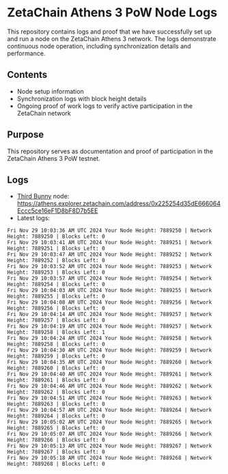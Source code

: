 # ZetaChain Athens 3 PoW Node Logs
This repository contains logs and proof that we have successfully set up and run a node on the ZetaChain Athens 3 network. The logs demonstrate continuous node operation, including synchronization details and performance.

## Contents
- Node setup information
- Synchronization logs with block height details
- Ongoing proof of work logs to verify active participation in the ZetaChain network

## Purpose
This repository serves as documentation and proof of participation in the ZetaChain Athens 3 PoW testnet.

## Logs

- [Third Bunny](https://thirdbunny.xyz/) node: https://athens.explorer.zetachain.com/address/0x225254d35dE666064Eccc5ce16eF1D8bF8D7b5EE
- Latest logs:
```
Fri Nov 29 10:03:36 AM UTC 2024 Your Node Height: 7889250 | Network Height: 7889250 | Blocks Left: 0
Fri Nov 29 10:03:41 AM UTC 2024 Your Node Height: 7889251 | Network Height: 7889251 | Blocks Left: 0
Fri Nov 29 10:03:47 AM UTC 2024 Your Node Height: 7889252 | Network Height: 7889252 | Blocks Left: 0
Fri Nov 29 10:03:52 AM UTC 2024 Your Node Height: 7889253 | Network Height: 7889253 | Blocks Left: 0
Fri Nov 29 10:03:57 AM UTC 2024 Your Node Height: 7889254 | Network Height: 7889254 | Blocks Left: 0
Fri Nov 29 10:04:03 AM UTC 2024 Your Node Height: 7889255 | Network Height: 7889255 | Blocks Left: 0
Fri Nov 29 10:04:08 AM UTC 2024 Your Node Height: 7889256 | Network Height: 7889256 | Blocks Left: 0
Fri Nov 29 10:04:14 AM UTC 2024 Your Node Height: 7889257 | Network Height: 7889257 | Blocks Left: 0
Fri Nov 29 10:04:19 AM UTC 2024 Your Node Height: 7889257 | Network Height: 7889258 | Blocks Left: 1
Fri Nov 29 10:04:24 AM UTC 2024 Your Node Height: 7889258 | Network Height: 7889258 | Blocks Left: 0
Fri Nov 29 10:04:30 AM UTC 2024 Your Node Height: 7889259 | Network Height: 7889259 | Blocks Left: 0
Fri Nov 29 10:04:35 AM UTC 2024 Your Node Height: 7889260 | Network Height: 7889260 | Blocks Left: 0
Fri Nov 29 10:04:40 AM UTC 2024 Your Node Height: 7889261 | Network Height: 7889261 | Blocks Left: 0
Fri Nov 29 10:04:46 AM UTC 2024 Your Node Height: 7889262 | Network Height: 7889262 | Blocks Left: 0
Fri Nov 29 10:04:51 AM UTC 2024 Your Node Height: 7889263 | Network Height: 7889263 | Blocks Left: 0
Fri Nov 29 10:04:57 AM UTC 2024 Your Node Height: 7889264 | Network Height: 7889264 | Blocks Left: 0
Fri Nov 29 10:05:02 AM UTC 2024 Your Node Height: 7889265 | Network Height: 7889265 | Blocks Left: 0
Fri Nov 29 10:05:07 AM UTC 2024 Your Node Height: 7889266 | Network Height: 7889266 | Blocks Left: 0
Fri Nov 29 10:05:13 AM UTC 2024 Your Node Height: 7889267 | Network Height: 7889267 | Blocks Left: 0
Fri Nov 29 10:05:18 AM UTC 2024 Your Node Height: 7889268 | Network Height: 7889268 | Blocks Left: 0
```
